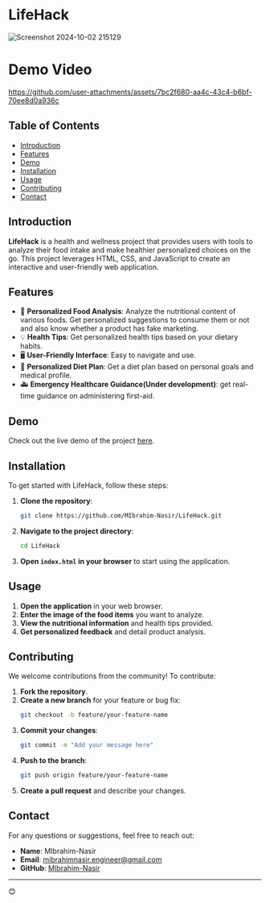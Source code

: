 # LifeHack
![Screenshot 2024-10-02 215129](https://github.com/user-attachments/assets/da14f248-cf4a-447a-b817-f0e49f2d18ba)

# Demo Video


https://github.com/user-attachments/assets/7bc2f680-aa4c-43c4-b6bf-70ee8d0a936c


## Table of Contents
- [Introduction](#introduction)
- [Features](#features)
- [Demo](#demo)
- [Installation](#installation)
- [Usage](#usage)
- [Contributing](#contributing)
- [Contact](#contact)

## Introduction
**LifeHack** is a health and wellness project that provides users with tools to analyze their food intake and make healthier personalized choices on the go. This project leverages HTML, CSS, and JavaScript to create an interactive and user-friendly web application.

## Features
- 🍎 **Personalized Food Analysis**: Analyze the nutritional content of various foods. Get personalized suggestions to consume them or not and also know whether a product has fake marketing.
- 💡 **Health Tips**: Get personalized health tips based on your dietary habits.
- 🖥️ **User-Friendly Interface**: Easy to navigate and use.
- 🥗 **Personalized Diet Plan**: Get a diet plan based on personal goals and medical profile.
- 🚑 **Emergency Healthcare Guidance(Under development)**: get real-time guidance on administering first-aid.

## Demo
Check out the live demo of the project [here](https://redirect-zeta-one.vercel.app).

## Installation
To get started with LifeHack, follow these steps:

1. **Clone the repository**:
    ```bash
    git clone https://github.com/MIbrahim-Nasir/LifeHack.git
    ```
2. **Navigate to the project directory**:
    ```bash
    cd LifeHack
    ```
3. **Open `index.html` in your browser** to start using the application.

## Usage
1. **Open the application** in your web browser.
2. **Enter the image of the food items** you want to analyze.
3. **View the nutritional information** and health tips provided.
4. **Get personalized feedback** and detail product analysis.

## Contributing
We welcome contributions from the community! To contribute:

1. **Fork the repository**.
2. **Create a new branch** for your feature or bug fix:
    ```bash
    git checkout -b feature/your-feature-name
    ```
3. **Commit your changes**:
    ```bash
    git commit -m "Add your message here"
    ```
4. **Push to the branch**:
    ```bash
    git push origin feature/your-feature-name
    ```
5. **Create a pull request** and describe your changes.

## Contact
For any questions or suggestions, feel free to reach out:

- **Name**: MIbrahim-Nasir
- **Email**: mibrahimnasir.engineer@gmail.com
- **GitHub**: [MIbrahim-Nasir](https://github.com/MIbrahim-Nasir)

---
😊
